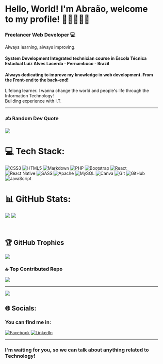 # Hello, World! I'm Abraão, welcome to my profile! 👋🏽🧑🏽‍💻<Br>

### Freelancer Web Developer 💻
Always learning, always improving.

#### System Development Integrated technician course in Escola Técnica Estadual Luiz Alves Lacerda - Pernambuco - Brazil

#### Always dedicating to improve my knowledge in web development. From the Front-end to the back-end!
Lifelong learner. I wanna change the world and people's life through the Information Technology!<br>
Building experience with I.T.
<hr>

### ✍️ Random Dev Quote
![](https://quotes-github-readme.vercel.app/api?type=horizontal&theme=radical)


# 💻 Tech Stack:
![CSS3](https://img.shields.io/badge/css3-%231572B6.svg?style=for-the-badge&logo=css3&logoColor=white) ![HTML5](https://img.shields.io/badge/html5-%23E34F26.svg?style=for-the-badge&logo=html5&logoColor=white) ![Markdown](https://img.shields.io/badge/markdown-%23000000.svg?style=for-the-badge&logo=markdown&logoColor=white) ![PHP](https://img.shields.io/badge/php-%23777BB4.svg?style=for-the-badge&logo=php&logoColor=white) ![Bootstrap](https://img.shields.io/badge/bootstrap-%238511FA.svg?style=for-the-badge&logo=bootstrap&logoColor=white) ![React](https://img.shields.io/badge/react-%2320232a.svg?style=for-the-badge&logo=react&logoColor=%2361DAFB) ![React Native](https://img.shields.io/badge/react_native-%2320232a.svg?style=for-the-badge&logo=react&logoColor=%2361DAFB) ![SASS](https://img.shields.io/badge/SASS-hotpink.svg?style=for-the-badge&logo=SASS&logoColor=white) ![Apache](https://img.shields.io/badge/apache-%23D42029.svg?style=for-the-badge&logo=apache&logoColor=white) ![MySQL](https://img.shields.io/badge/mysql-4479A1.svg?style=for-the-badge&logo=mysql&logoColor=white) ![Canva](https://img.shields.io/badge/Canva-%2300C4CC.svg?style=for-the-badge&logo=Canva&logoColor=white) ![Git](https://img.shields.io/badge/git-%23F05033.svg?style=for-the-badge&logo=git&logoColor=white) ![GitHub](https://img.shields.io/badge/github-%23121011.svg?style=for-the-badge&logo=github&logoColor=white) ![JavaScript](https://img.shields.io/badge/javascript-%23323330.svg?style=for-the-badge&logo=javascript&logoColor=%23F7DF1E)
<br>
# 📊 GitHub Stats:
![](https://github-readme-stats.vercel.app/api?username=abraaosantosdeveloper&theme=dark&hide_border=false&include_all_commits=false&count_private=false)
![](https://github-readme-streak-stats.herokuapp.com/?user=abraaosantosdeveloper&theme=dark&hide_border=false)<br/>
<br><br>
## 🏆 GitHub Trophies
![](https://github-profile-trophy.vercel.app/?username=abraaosantosdeveloper&theme=radical&no-frame=false&no-bg=true&margin-w=4)
<br>

### 🔝 Top Contributed Repo
![](https://github-contributor-stats.vercel.app/api?username=abraaosantosdeveloper&limit=5&theme=dark&combine_all_yearly_contributions=true)

---
[![](https://visitcount.itsvg.in/api?id=abraaosantosdeveloper&icon=0&color=0)](https://visitcount.itsvg.in)

## 🌐 Socials:

### You can find me in:
[![Facebook](https://img.shields.io/badge/Facebook-%231877F2.svg?logo=Facebook&logoColor=white)](https://facebook.com/https://www.facebook.com/profile.php?id=61554218602385)  [![LinkedIn](https://img.shields.io/badge/LinkedIn-%230077B5.svg?logo=linkedin&logoColor=white)](https://linkedin.com/in/https://www.linkedin.com/in/abra%C3%A3o-santos-aaa915273/) 

<hr>

### I'm waiting for you, so we can talk about anything related to Technology!
